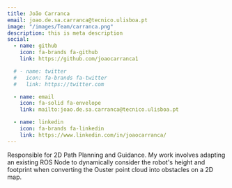 ```yaml
---
title: João Carranca
email: joao.de.sa.carranca@tecnico.ulisboa.pt
image: "/images/Team/carranca.png"
description: this is meta description
social:
  - name: github
    icon: fa-brands fa-github
    link: https://github.com/joaocarranca1

  # - name: twitter
  #   icon: fa-brands fa-twitter
  #   link: https://twitter.com

  - name: email
    icon: fa-solid fa-envelope
    link: mailto:joao.de.sa.carranca@tecnico.ulisboa.pt

  - name: linkedin
    icon: fa-brands fa-linkedin
    link: https://www.linkedin.com/in/joaocarranca/
---
```


Responsible for 2D Path Planning and Guidance. My work involves adapting an existing ROS Node to dynamically consider the robot's height and footprint when converting the Ouster point cloud into obstacles on a 2D map.  
